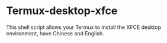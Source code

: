 # Termux-desktop-xfce
This shell script allows your Termux to install the XFCE desktop environment, have Chinese and English.
